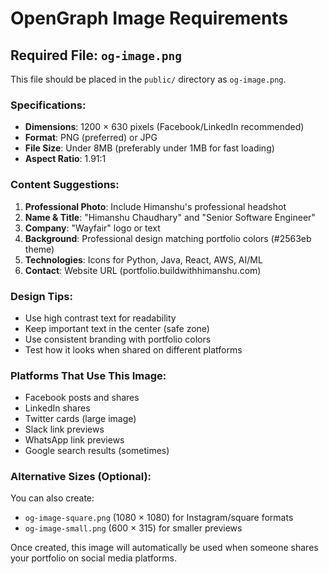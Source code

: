# OpenGraph Image Requirements

## Required File: `og-image.png`

This file should be placed in the `public/` directory as `og-image.png`.

### Specifications:
- **Dimensions**: 1200 × 630 pixels (Facebook/LinkedIn recommended)
- **Format**: PNG (preferred) or JPG
- **File Size**: Under 8MB (preferably under 1MB for fast loading)
- **Aspect Ratio**: 1.91:1

### Content Suggestions:
1. **Professional Photo**: Include Himanshu's professional headshot
2. **Name & Title**: "Himanshu Chaudhary" and "Senior Software Engineer"
3. **Company**: "Wayfair" logo or text
4. **Background**: Professional design matching portfolio colors (#2563eb theme)
5. **Technologies**: Icons for Python, Java, React, AWS, AI/ML
6. **Contact**: Website URL (portfolio.buildwithhimanshu.com)

### Design Tips:
- Use high contrast text for readability
- Keep important text in the center (safe zone)
- Use consistent branding with portfolio colors
- Test how it looks when shared on different platforms

### Platforms That Use This Image:
- Facebook posts and shares
- LinkedIn shares
- Twitter cards (large image)
- Slack link previews
- WhatsApp link previews
- Google search results (sometimes)

### Alternative Sizes (Optional):
You can also create:
- `og-image-square.png` (1080 × 1080) for Instagram/square formats
- `og-image-small.png` (600 × 315) for smaller previews

Once created, this image will automatically be used when someone shares your portfolio on social media platforms. 